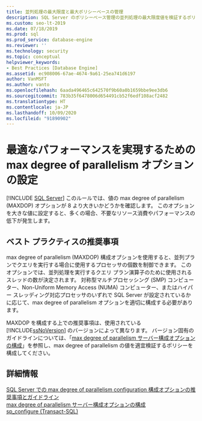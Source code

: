 ```yaml
---
title: 並列処理の最大限度と最大ポリシーベースの管理
description: SQL Server のポリシーベース管理の並列処理の最大限度値を検証するポリシーの構成について説明します。
ms.custom: seo-lt-2019
ms.date: 07/18/2019
ms.prod: sql
ms.prod_service: database-engine
ms.reviewer: ''
ms.technology: security
ms.topic: conceptual
helpviewer_keywords:
- Best Practices [Database Engine]
ms.assetid: ec908006-67ae-4674-9a61-25ea741d6197
author: VanMSFT
ms.author: vanto
ms.openlocfilehash: 6aada496465c642570f9b60a0b1659bbe9ee3db6
ms.sourcegitcommit: 783b35f6478006d654491cb52f6edf108acf2482
ms.translationtype: HT
ms.contentlocale: ja-JP
ms.lasthandoff: 10/09/2020
ms.locfileid: "91890902"
---
```

# <a name="set-the-max-degree-of-parallelism-option-for-optimal-performance"></a>最適なパフォーマンスを実現するための max degree of parallelism オプションの設定
 [!INCLUDE [SQL Server](../../includes/applies-to-version/sqlserver.md)]
  このルールでは、値の max degree of parallelism (MAXDOP) オプションが 8 より大きいかどうかを確認します。 このオプションを大きな値に設定すると、多くの場合、不要なリソース消費やパフォーマンスの低下が発生します。  
  
## <a name="best-practice-recommendations"></a>ベスト プラクティスの推奨事項  
 max degree of parallelism (MAXDOP) 構成オプションを使用すると、並列プランでクエリを実行する場合に使用するプロセッサの個数を制御できます。 このオプションでは、並列処理を実行するクエリ プラン演算子のために使用されるスレッドの数が決定されます。 対称型マルチプロセッシング (SMP) コンピューター、Non-Uniform Memory Access (NUMA) コンピューター、またはハイパー スレッディング対応プロセッサのいずれで SQL Server が設定されているかに応じて、max degree of parallelism オプションを適切に構成する必要があります。 
 
 MAXDOP を構成する上での推奨事項は、使用されている [!INCLUDE[ssNoVersion](../../includes/ssnoversion-md.md)] のバージョンによって異なります。 バージョン固有のガイドラインについては、「[max degree of parallelism サーバー構成オプションの構成](../../database-engine/configure-windows/configure-the-max-degree-of-parallelism-server-configuration-option.md#Guidelines)」を参照し、max degree of parallelism の値を適宜検証するポリシーを構成してください。     
  
## <a name="for-more-information"></a>詳細情報  
 [SQL Server での max degree of parallelism configuration 構成オプションの推奨事項とガイドライン](../../database-engine/configure-windows/configure-the-max-degree-of-parallelism-server-configuration-option.md)    
 [max degree of parallelism サーバー構成オプションの構成](../../database-engine/configure-windows/configure-the-max-degree-of-parallelism-server-configuration-option.md#Guidelines)     
 [sp_configure &#40;Transact-SQL&#41;](../../relational-databases/system-stored-procedures/sp-configure-transact-sql.md)     
